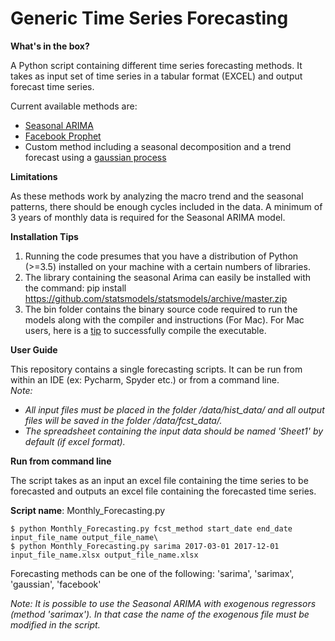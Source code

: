 # Generic Time Series Forecasting

**What's in the box?**

A Python script containing different time series forecasting methods. It takes as input set of time series in a tabular format (EXCEL) and output forecast time series.

Current available methods are:
* [Seasonal ARIMA](http://www.statsmodels.org/dev/generated/statsmodels.tsa.statespace.sarimax.SARIMAX.html#statsmodels.tsa.statespace.sarimax.SARIMAX)
* [Facebook Prophet](https://facebookincubator.github.io/prophet/)
* Custom method including a seasonal decomposition and a trend forecast using a [gaussian process](http://scikit-learn.org/stable/modules/gaussian_process.html)

**Limitations**

As these methods work by analyzing the macro trend and the seasonal patterns, there should be enough cycles included in the data. A minimum of 3 years of monthly data is required for the Seasonal ARIMA model.

**Installation Tips**

1. Running the code presumes that you have a distribution of Python (>=3.5) installed on your machine with a certain numbers of libraries.
2. The library containing the seasonal Arima can easily be installed with the command: pip install https://github.com/statsmodels/statsmodels/archive/master.zip
3. The bin folder contains the binary source code required to run the models along with the compiler and instructions (For Mac). For Mac users, here is a [tip](https://github.com/christophsax/seasonal/wiki/Compiling-X-13ARIMA-SEATS-from-Source-for-OS-X) to successfully compile the executable.

**User Guide**

This repository contains a single forecasting scripts. It can be run from within an IDE (ex: Pycharm, Spyder etc.) or from a command line.\
_Note:_
* _All input files must be placed in the folder /data/hist_data/ and all output files will be saved in the folder /data/fcst_data/._
* _The spreadsheet containing the input data should be named 'Sheet1' by default (if excel format)._

**Run from command line**

The script takes as an input an excel file containing the time series to be forecasted and outputs an excel file containing the forecasted time series.

**Script name**: Monthly_Forecasting.py

    $ python Monthly_Forecasting.py fcst_method start_date end_date input_file_name output_file_name\
    $ python Monthly_Forecasting.py sarima 2017-03-01 2017-12-01 input_file_name.xlsx output_file_name.xlsx

Forecasting methods can be one of the following: 'sarima', 'sarimax', 'gaussian', 'facebook'

_Note: It is possible to use the Seasonal ARIMA with exogenous regressors (method 'sarimax'). In that case the name of the exogenous file must be modified in the script._
